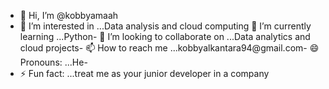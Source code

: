 - 👋 Hi, I’m @kobbyamaah
- 👀 I’m interested in ...Data analysis and cloud computing
🌱 I’m currently learning ...Python- 
💞️ I’m looking to collaborate on ...Data analytics and cloud projects- 
📫 How to reach me ...kobbyalkantara94@gmail.com- 
 😄 Pronouns: ...He-
- ⚡ Fun fact: ...treat me as your junior developer in a company

<!---
kobbyamaah/kennedy_projects is a ✨ special ✨ repository because its `README.md` (this file) appears on your GitHub profile.
You can click the Preview link to take a look at your changes.
--->
